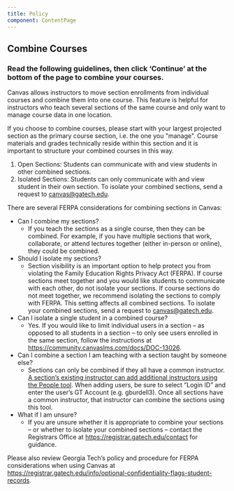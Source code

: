```yaml
---
title: Policy
component: ContentPage
---
```


## Combine Courses

### Read the following guidelines, then click ‘Continue’ at the bottom of the page to combine your courses.

Canvas allows instructors to move section enrollments from individual courses and combine them into one course. This feature is helpful for instructors who teach several sections of the same course and only want to manage course data in one location.

If you choose to combine courses, please start with your largest projected section as the primary course section, i.e. the one you "manage". Course materials and grades technically reside within this section and it is important to structure your combined courses in this way.

1.  Open Sections: Students can communicate with and view students in other combined sections.
2.  Isolated Sections: Students can only communicate with and view student in their own section. To isolate your combined sections, send a request to canvas@gatech.edu.

There are several FERPA considerations for combining sections in Canvas:

- Can I combine my sections?
  - If you teach the sections as a single course, then they can be combined. For example, if you have multiple sections that work, collaborate, or attend lectures together (either in-person or online), they could be combined.
- Should I isolate my sections?
  - Section visibility is an important option to help protect you from violating the Family Education Rights Privacy Act (FERPA). If course sections meet together and you would like students to communicate with each other, do not isolate your sections. If course sections do not meet together, we recommend isolating the sections to comply with FERPA. This setting affects all combined sections. To isolate your combined sections, send a request to canvas@gatech.edu.
- Can I isolate a single student in a combined course?
  - Yes. If you would like to limit individual users in a section – as opposed to all students in a section – to only see users enrolled in the same section, follow the instructions at <a href="https://community.canvaslms.com/docs/DOC-13026" target="_blank">https://community.canvaslms.com/docs/DOC-13026</a>.
- Can I combine a section I am teaching with a section taught by someone else?
  - Sections can only be combined if they all have a common instructor. <a href="https://community.canvaslms.com/docs/DOC-12973-4152724200" target="_blank">A section’s existing instructor can add additional instructors using the People tool</a>. When adding users, be sure to select “Login ID” and enter the user’s GT Account (e.g. gburdell3). Once all sections have a common instructor, that instructor can combine the sections using this tool.
- What if I am unsure?
  - If you are unsure whether it is appropriate to combine your sections – or whether to isolate your combined sections – contact the Registrars Office at <a href="https://registrar.gatech.edu/contact" target="_blank">https://registrar.gatech.edu/contact</a> for guidance.

Please also review Georgia Tech’s policy and procedure for FERPA considerations when using Canvas at <a href="https://registrar.gatech.edu/info/optional-confidentiality-flags-student-records" target="_blank">https://registrar.gatech.edu/info/optional-confidentiality-flags-student-records</a>.
